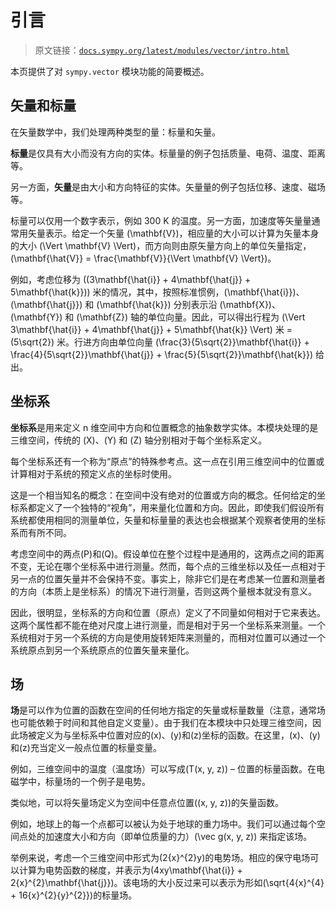 # 引言

> 原文链接：[`docs.sympy.org/latest/modules/vector/intro.html`](https://docs.sympy.org/latest/modules/vector/intro.html)

本页提供了对 `sympy.vector` 模块功能的简要概述。

## 矢量和标量

在矢量数学中，我们处理两种类型的量：标量和矢量。

**标量**是仅具有大小而没有方向的实体。标量量的例子包括质量、电荷、温度、距离等。

另一方面，**矢量**是由大小和方向特征的实体。矢量量的例子包括位移、速度、磁场等。

标量可以仅用一个数字表示，例如 300 K 的温度。另一方面，加速度等矢量量通常用矢量表示。给定一个矢量 \(\mathbf{V}\)，相应量的大小可以计算为矢量本身的大小 \(\Vert \mathbf{V} \Vert\)，而方向则由原矢量方向上的单位矢量指定，\(\mathbf{\hat{V}} = \frac{\mathbf{V}}{\Vert \mathbf{V} \Vert}\)。

例如，考虑位移为 \((3\mathbf{\hat{i}} + 4\mathbf{\hat{j}} + 5\mathbf{\hat{k}})\) 米的情况，其中，按照标准惯例，\(\mathbf{\hat{i}}\)、\(\mathbf{\hat{j}}\) 和 \(\mathbf{\hat{k}}\) 分别表示沿 \(\mathbf{X}\)、\(\mathbf{Y}\) 和 \(\mathbf{Z}\) 轴的单位向量。因此，可以得出行程为 \(\Vert 3\mathbf{\hat{i}} + 4\mathbf{\hat{j}} + 5\mathbf{\hat{k}} \Vert\) 米 = \(5\sqrt{2}\) 米。行进方向由单位向量 \(\frac{3}{5\sqrt{2}}\mathbf{\hat{i}} + \frac{4}{5\sqrt{2}}\mathbf{\hat{j}} + \frac{5}{5\sqrt{2}}\mathbf{\hat{k}}\) 给出。

## 坐标系

**坐标系**是用来定义 n 维空间中方向和位置概念的抽象数学实体。本模块处理的是三维空间，传统的 \(X\)、\(Y\) 和 \(Z\) 轴分别相对于每个坐标系定义。

每个坐标系还有一个称为“原点”的特殊参考点。这一点在引用三维空间中的位置或计算相对于系统的预定义点的坐标时使用。

这是一个相当知名的概念：在空间中没有绝对的位置或方向的概念。任何给定的坐标系都定义了一个独特的“视角”，用来量化位置和方向。因此，即使我们假设所有系统都使用相同的测量单位，矢量和标量量的表达也会根据某个观察者使用的坐标系而有所不同。

考虑空间中的两点\(P\)和\(Q\)。假设单位在整个过程中是通用的，这两点之间的距离不变，无论在哪个坐标系中进行测量。然而，每个点的三维坐标以及任一点相对于另一点的位置矢量并不会保持不变。事实上，除非它们是在考虑某一位置和测量者的方向（本质上是坐标系）的情况下进行测量，否则这两个量根本就没有意义。

因此，很明显，坐标系的方向和位置（原点）定义了不同量如何相对于它来表达。这两个属性都不能在绝对尺度上进行测量，而是相对于另一个坐标系来测量。一个系统相对于另一个系统的方向是使用旋转矩阵来测量的，而相对位置可以通过一个系统原点到另一个系统原点的位置矢量来量化。

## 场

**场**是可以作为位置的函数在空间的任何地方指定的矢量或标量数量（注意，通常场也可能依赖于时间和其他自定义变量）。由于我们在本模块中只处理三维空间，因此场被定义为与坐标系中位置对应的\(x\)、\(y\)和\(z\)坐标的函数。在这里，\(x\)、\(y\)和\(z\)充当定义一般点位置的标量变量。

例如，三维空间中的温度（温度场）可以写成\(T(x, y, z)\) – 位置的标量函数。在电磁学中，标量场的一个例子是电势。

类似地，可以将矢量场定义为空间中任意点位置\((x, y, z)\)的矢量函数。

例如，地球上的每一个点都可以被认为处于地球的重力场中。我们可以通过每个空间点处的加速度大小和方向（即单位质量的力）\(\vec g(x, y, z)\) 来指定该场。

举例来说，考虑一个三维空间中形式为\(2{x}^{2}y\)的电势场。相应的保守电场可以计算为电势函数的梯度，并表示为\(4xy\mathbf{\hat{i}} + 2{x}^{2}\mathbf{\hat{j}}\)。该电场的大小反过来可以表示为形如\(\sqrt{4{x}^{4} + 16{x}^{2}{y}^{2}}\)的标量场。
